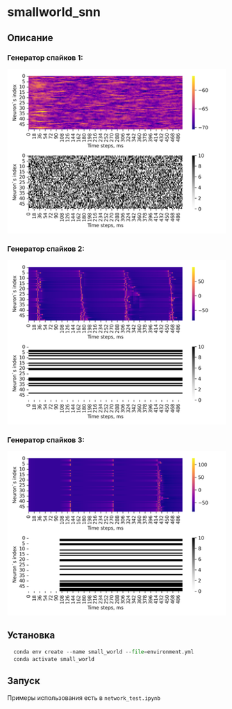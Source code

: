 # smallworld_snn
## Описание
### Генератор спайков 1:
![alt text](c87g2y5kad/heatmap.png)

### Генератор спайков 2:
![alt text](3ytc61d048/heatmap.png)

### Генератор спайков 3:
![alt text](r8qi2m0ogi/heatmap.png)
## Установка

```python
  conda env create --name small_world --file=environment.yml
  conda activate small_world
```

## Запуск
Примеры использования есть в ```network_test.ipynb```

